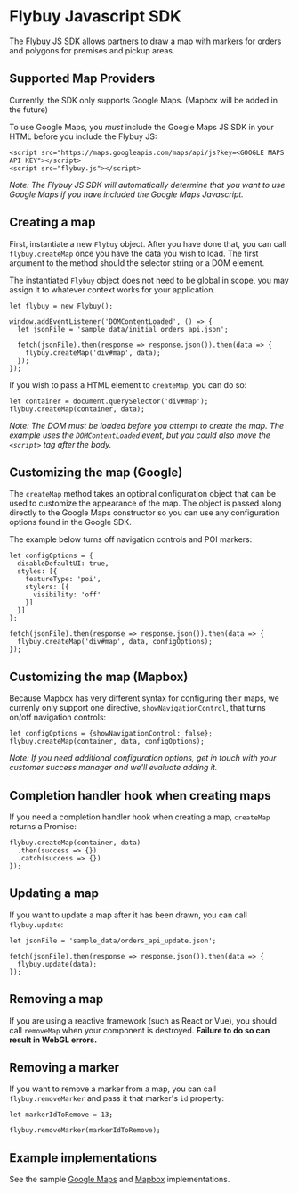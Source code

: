 # Flybuy Javascript SDK

The Flybuy JS SDK allows partners to draw a map with markers for orders and polygons for premises and pickup areas.

## Supported Map Providers

Currently, the SDK only supports Google Maps. (Mapbox will be added in the future)

To use Google Maps, you *must* include the Google Maps JS SDK in your HTML before you include the Flybuy JS:
```
<script src="https://maps.googleapis.com/maps/api/js?key=<GOOGLE MAPS API KEY"></script>
<script src="flybuy.js"></script>
```

_Note: The Flybuy JS SDK will automatically determine that you want to use Google Maps if you have included the Google Maps Javascript._

## Creating a map

First, instantiate a new `Flybuy` object. After you have done that, you can call `flybuy.createMap` once you have the data you wish to load. The first argument to the method should the selector string or a DOM element.

The instantiated `Flybuy` object does not need to be global in scope, you may assign it to whatever context works for your application.

```
let flybuy = new Flybuy();

window.addEventListener('DOMContentLoaded', () => {
  let jsonFile = 'sample_data/initial_orders_api.json';

  fetch(jsonFile).then(response => response.json()).then(data => {
    flybuy.createMap('div#map', data);
  });
});
```

If you wish to pass a HTML element to `createMap`, you can do so:

```
let container = document.querySelector('div#map');
flybuy.createMap(container, data);
```

_Note: The DOM must be loaded before you attempt to create the map. The example uses the `DOMContentLoaded` event, but you could also move the `<script>` tag after the body._

## Customizing the map (Google)

The `createMap` method takes an optional configuration object that can be used to customize the appearance of the map. The object is passed along directly to the Google Maps constructor so you can use any configuration options found in the Google SDK.

The example below turns off navigation controls and POI markers:
```
let configOptions = {
  disableDefaultUI: true,
  styles: [{
    featureType: 'poi',
    stylers: [{
      visibility: 'off'
    }]
  }]
};

fetch(jsonFile).then(response => response.json()).then(data => {
  flybuy.createMap('div#map', data, configOptions);
});
```

## Customizing the map (Mapbox)

Because Mapbox has very different syntax for configuring their maps, we currenly only support one directive, `showNavigationControl`, that turns on/off navigation controls:

```
let configOptions = {showNavigationControl: false};
flybuy.createMap(container, data, configOptions);
```

_Note: If you need additional configuration options, get in touch with your customer success manager and we'll evaluate adding it._

## Completion handler hook when creating maps

If you need a completion handler hook when creating a map, `createMap` returns a Promise:
```
flybuy.createMap(container, data)
  .then(success => {})
  .catch(success => {})
});
```

## Updating a map

If you want to update a map after it has been drawn, you can call `flybuy.update`:
```
let jsonFile = 'sample_data/orders_api_update.json';

fetch(jsonFile).then(response => response.json()).then(data => {
  flybuy.update(data);
});
```

## Removing a map

If you are using a reactive framework (such as React or Vue), you should call `removeMap` when your component is destroyed. **Failure to do so can result in WebGL errors.**

## Removing a marker

If you want to remove a marker from a map, you can call `flybuy.removeMarker` and pass it that marker's `id` property:
```
let markerIdToRemove = 13;

flybuy.removeMarker(markerIdToRemove);
```

## Example implementations

See the sample [Google Maps](google.html) and [Mapbox](mapbox.html) implementations.
